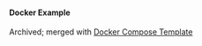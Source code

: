#### Docker Example

Archived; merged with [Docker Compose Template](https://github.com/TundraFizz/Docker-Compose-Template)
